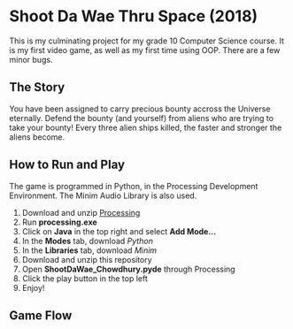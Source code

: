 Shoot Da Wae Thru Space (2018)
==
This is my culminating project for my grade 10 Computer Science course. It is my first video game, as well as my first time using 
OOP. There are a few minor bugs.

## The Story
You have been assigned to carry precious bounty accross the Universe eternally. Defend the bounty (and yourself) from aliens who are trying to take your bounty! Every three alien ships killed, the faster and stronger the aliens become.

## How to Run and Play
The game is programmed in Python, in the Processing Development Environment. The Minim Audio Library is also used.

1. Download and unzip [Processing](https://processing.org/download)
2. Run **processing.exe**
3. Click on **Java** in the top right and select **Add Mode...**
4. In the **Modes** tab, download *Python*
5. In the **Libraries** tab, download *Minim*
6. Download and unzip this repository
7. Open **ShootDaWae_Chowdhury.pyde** through Processing
8. Click the play button in the top left
9. Enjoy!

## Game Flow
![]()
